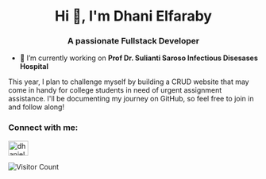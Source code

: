 <h1 align="center">Hi 👋, I'm Dhani Elfaraby</h1>
<h3 align="center">A passionate Fullstack Developer</h3>


- 🔭 I’m currently working on **Prof Dr. Sulianti Saroso Infectious Disesases Hospital**

This year, I plan to challenge myself by building a CRUD website that may come in handy for college students in need of urgent assignment assistance. 
I'll be documenting my journey on GitHub, so feel free to join in and follow along!

<h3 align="left">Connect with me:</h3>
<p align="left">
<a href="https://linkedin.com/in/dhanielfaraby" target="blank"><img align="center" src="https://raw.githubusercontent.com/rahuldkjain/github-profile-readme-generator/master/src/images/icons/Social/linked-in-alt.svg" alt="dhanielfaraby" height="30" width="40" /></a>
</p>



              

![Visitor Count](https://profile-counter.glitch.me/dhanielfaraby/count.svg)

